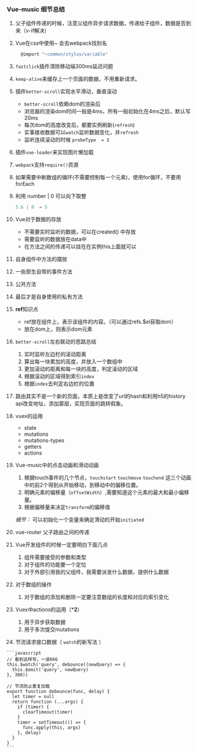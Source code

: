 ### Vue-music 细节总结

1. 父子组件传递的时候，注意父组件异步请求数据，传递给子组件，数据是否到来（v-if解决）

2. Vue在css中使用~ 会去webpack找别名

   ```javascript
     @import "~common/stylus/variable"	
   ```

3. `fastclick`插件清除移动端300ms延迟问题

4. `keep-alive`来缓存上一个页面的数据，不用重新请求。

5. 插件`better-scroll`实现水平滑动，垂直滚动

   * `better-scroll`依赖dom的渲染后
   * 浏览器的渲染dom时间一般是4ms，所有一般初始化在4ms之后，默认写20ms
   * 每次dom的高度改变后，都要实例刷新(`refresh`)
   * 实事接收数据可以`watch`监听数据变化，并`refresh`
   * 监听连续滚动的时候 `probeType  = 3`


5. 插件`vue-loader`来实现图片懒加载

6. `webpack`支持`require()`资源

7. 如果需要中断数组的循环(不需要控制每一个元素)，使用for循环，不要用forEach

8. 利用  number | 0 可以向下取整

   ```javascript
   5.6 | 0  = 5
   ```

9. Vue对于数据的存放

   * 不需要实时监听的数据，可以在created() 中存放
   * 需要监听的数据放在data中
   * 在方法之间的传递可以挂在在实例this上面就可以

10. 自身组件中方法的摆放

  1. 一些原生自带的事件方法
  2. 公共方法
  3. 最后才是自身使用的私有方法

11. **ref**知识点

    * ref放在组件上，表示该组件的内容。（可以通过refs.$el获取dom）
    * 放在dom上，则表示dom元素

12. `better-scroll`左右联动的思路总结

    1. 实时监听左边栏的滚动距离
    2. 算出每一块累加的高度，并放入一个数组中
    3. 更加滚动的距离和每一块的高度，判定滚动的区域
    4. 根据滚动的区域得到索引`index`
    5. 根据`index`去判定右边栏的位置 

13. 路由其实不是一个新的页面，本质上是改变了url的hash和利用h5的history api改变地址，添加蒙层，实现页面的跳转假象。

14. vuex的运用

    * state
    * mutations
    * mutations-types
    * getters
    * actions


15. Vue-music中的点击动画和滑动动画

    1. 根据touch事件的几个节点，`touchstart` `touchmove` `touchend` 这三个动画中的前2个得到从开始移动，到移动中的偏移位置。
    2. 明确元素的偏移量（`offsetWidth`）,需要知道这个元素的最大和最小偏移量。
    3. 根据偏移量来决定`transform`的偏移值

    *细节：* 可以初始化一个变量来确定滑动的开始`initiated`

16. vue-router 父子路由之间的传递

17. Vue开发组件的时候一定要明白下面几点

    1. 组件需要接受的参数和类型
    2. 对于组件的功能要一个定位
    3. 对于外部引用我的父组件，我需要派发什么数据，提供什么数据

18. 对于数组的操作

    1. 对于数组的添加和删除一定要注意数组的长度和对应的索引变化

19. Vuex中actions的运用（***2**）

    1. 用于异步获取数据
    2. 用于多次提交mutations

20.  节流请求接口数据（ `watch`的新写法 ）

    ```javascript
    // 看到这样写，一波666
    this.$watch('query', debounce((newQuery) => {
      this.$emit('query', newQuery)
    }, 300))

    // 节流防止重复加载
    export function debounce(func, delay) {
      let timer = null
      return function (...args) {
        if (timer) {
          clearTimeout(timer)
        }
        timer = setTimeout(() => {
          func.apply(this, args)
        }, delay)
      }
    }
    ```

    ​

